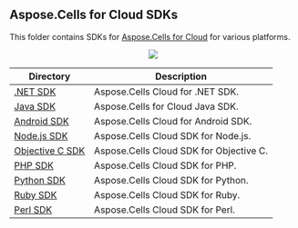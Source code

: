 
## Aspose.Cells for Cloud SDKs
This folder contains SDKs for [Aspose.Cells for Cloud](http://www.aspose.com/cloud/excel-api.aspx) for various platforms.

<p align="center">
  <a title="Download ZIP" href="https://github.com/asposecells/Aspose_Cells_Cloud/archive/master.zip">
     <img src="http://i.imgur.com/hwNhrGZ.png" />
  </a>
</p>

Directory | Description
--------- | -----------
[.NET SDK](Aspose.Cells-Cloud-SDK-for-.NET)  |  Aspose.Cells Cloud for .NET SDK.
[Java SDK](Aspose.Cells-Cloud-SDK-for-Java)  |  Aspose.Cells for Cloud Java SDK.
[Android SDK](Aspose.Cells-Cloud-SDK-for-Android) | Aspose.Cells Cloud for Android SDK.
[Node.js SDK](Aspose.Cells-Cloud-SDK-for-NodeJS) | Aspose.Cells Cloud SDK for Node.js.
[Objective C SDK](Aspose.Cells-Cloud-SDK-For-Objective-C) | Aspose.Cells Cloud SDK for Objective C.
[PHP SDK](Aspose.Cells-Cloud-SDK-For-PHP)  | Aspose.Cells Cloud SDK for PHP.
[Python SDK](Aspose.Cells-Cloud-SDK-For-Python) | Aspose.Cells Cloud SDK for Python.
[Ruby SDK](Aspose.Cells-Cloud-SDK-For-Ruby) | Aspose.Cells Cloud SDK for Ruby.
[Perl SDK](Aspose.Cells-Cloud-SDK-for-Perl) | Aspose.Cells Cloud SDK for Perl.